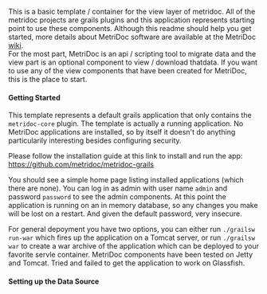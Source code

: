 This is a basic template / container for the view layer of metridoc.  All of the metridoc projects are grails plugins
and this application represents starting point to use these components.  Although this readme should help you get started, 
more details about MetriDoc software are available at the MetriDoc [wiki](https://github.com/metridoc/metridoc-wiki/wiki).  
For the most part, MetriDoc is an api / scripting tool to migrate data and the view part is an optional component to 
view / download thatdata.  If you want to use any of the view components that have been created for MetriDoc, this is the 
place to start.

#### Getting Started

This template represents a default grails application that only contains the `metridoc-core` plugin.  The template is 
actually a running application.  No MetriDoc applications are installed, so by itself it doesn't do
anything particularily interesting besides configuring security.  

Please follow the installation guide at this link to install and run the app:
https://github.com/metridoc/metridoc-grails

You should see a simple home page listing installed applications (which there are none).  You can log in as admin with
user name `admin` and password `password` to see the admin components.  At this point the application is running on an
in memory database, so any changes you make will be lost on a restart.  And given the default password, very insecure.

For general depoyment you have two options, you can either run `./grailsw run-war` which fires up the application on a
Tomcat server, or run `./grailsw war` to create a war archive of the application which can be deployed to your favorite 
servle container.  MetriDoc components have been tested on Jetty and Tomcat.  Tried and failed to get the application to 
work on Glassfish.

#### Setting up the Data Source









